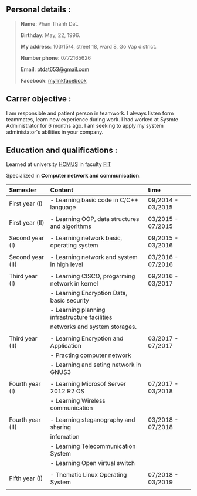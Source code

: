 ## Personal details :

>**Name**: Phan Thanh Dat.
>
>**Birthday**: May, 22, 1996.
>
>**My address**: 103/15/4, street 18, ward 8, Go Vap district.
>
>**Number phone**: 0772165626
>
>**Email**: ptdat653@gmail.com
>
>**Facebook**: [mylinkfacebook](https://www.facebook.com/ThanhDatPhan22)

## Carrer objective : 

I am responsible and patient person in teamwork. I always listen form teammates, learn new experience during work. I had worked at Sysmte Administrator for 6 months ago. I am seeking to apply my system administator's abilities in your company.

## Education and qualifications :

Learned at university [HCMUS](https://www.hcmus.edu.vn/) in faculty [FIT](https://www.fit.hcmus.edu.vn/vn/)

Specialized in **Computer network and communication**.

| Semester        | Content                                       | time                |
|:----------------|:----------------------------------------------|:--------------------|
| First year (I)  | - Learning basic code in C/C++ language       | 09/2014 - 03/2015   |
|                 |                                               |                     |
| First year (II) | - Learning OOP, data structures and algorithms| 03/2015 - 07/2015   |
|                 |                                               |                     |
| Second year (I) | - Learning network basic, operating system    | 09/2015 - 03/2016   |
|                 |                                               |                     |
| Second year (II)| - Learning network and system in high level   | 03/2016 - 07/2016   |
|                 |                                               |                     |
| Third year (I)  | - Learning CISCO, progarming network in kernel| 09/2016 - 03/2017   |
|                 | - Learning Encryption Data, basic security    |                     |
|                 | - Learning planning infrastructure facilities |                     |
|                 | networks and system storages.                 |                     |
|                 |                                               |                     |
| Third year (II) | - Learning Encryption and Application         | 03/2017 - 07/2017   |
|                 | - Practing computer network                   |                     |
|                 | - Learning and seting network in GNUS3        |                     |
|                 |                                               |                     |
| Fourth year (I) | - Learning Microsof Server 2012 R2 OS         | 07/2017 - 03/2018   |
|                 | - Learning Wireless communication             |                     |
|                 |                                               |                     |
| Fourth year (II)| - Learning steganography and sharing          | 03/2018 - 07/2018   |
|                 |   infomation                                  |                     |
|                 | - Learning Telecommunication System           |                     |
|                 | - Learning Open virtual switch                |                     |
|                 |                                               |                     |
| Fifth year (I)  | - Thematic Linux Operating System             | 07/2018 - 03/2019   |
|                 |                                               |                     |


